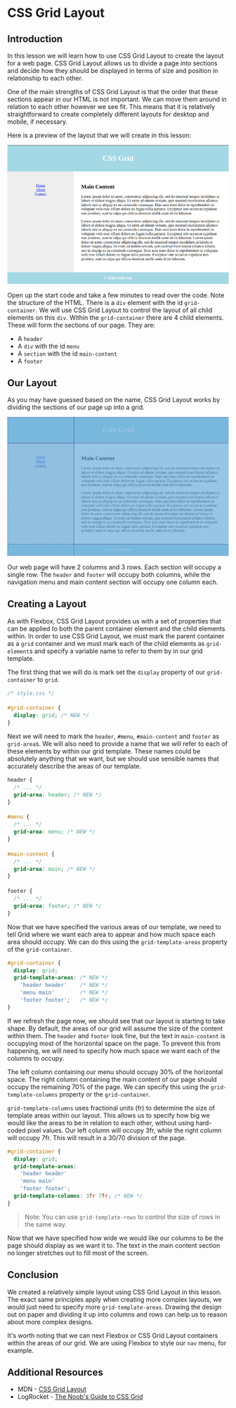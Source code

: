 # CSS Grid Layout

## Introduction

In this lesson we will learn how to use CSS Grid Layout to create the layout for a web page. CSS Grid Layout allows us to divide a page into sections and decide how they should be displayed in terms of size and position in relationship to each other.

One of the main strengths of CSS Grid Layout is that the order that these sections appear in our HTML is not important. We can move them around in relation to each other however we see fit. This means that it is relatively straightforward to create completely different layouts for desktop and mobile, if necessary.

Here is a preview of the layout that we will create in this lesson:

![Preview of Layout](images/WebPagePreview.png)

Open up the start code and take a few minutes to read over the code. Note the structure of the HTML. There is a `div` element with the id `grid-container`. We will use CSS Grid Layout to control the layout of all child elements on this `div`. Within the `grid-container` there are 4 child elements. These will form the sections of our page. They are:

- A `header`
- A `div` with the id `menu`
- A `section` with the id `main-content`
- A `footer`

## Our Layout

As you may have guessed based on the name, CSS Grid Layout works by dividing the sections of our page up into a grid.

![Diagram of CSS Grid Layout](images/CSSGridDiagram.png)

Our web page will have 2 columns and 3 rows. Each section will occupy a single row. The `header` and `footer` will occupy both columns, while the navigation menu and main content section will occupy one column each.

## Creating a Layout

As with Flexbox, CSS Grid Layout provides us with a set of properties that can be applied to both the parent container element and the child elements within. In order to use CSS Grid Layout, we must mark the parent container as a `grid` container and we must mark each of the child elements as `grid-element`s and specify a variable name to refer to them by in our grid template.

The first thing that we will do is mark set the `display` property of our `grid-container` to `grid`.

```css
/* style.css */

#grid-container {
  display: grid; /* NEW */
}
```

Next we will need to mark the `header`, `#menu`, `#main-content` and `footer` as `grid-area`s. We will also need to provide a name that we will refer to each of these elements by within our grid template. These names could be absolutely anything that we want, but we should use sensible names that accurately describe the areas of our template.

```css
header {
  /* ... */
  grid-area: header; /* NEW */
}

#menu {
  /* ... */
  grid-area: menu; /* NEW */
}

#main-content {
  /* ... */
  grid-area: main; /* NEW */
}

footer {
  /* ... */
  grid-area: footer; /* NEW */
}
```

Now that we have specified the various areas of our template, we need to tell Grid where we want each area to appear and how much space each area should occupy. We can do this using the `grid-template-areas` property of the `grid-container`.

```css
#grid-container {
  display: grid;
  grid-template-areas: /* NEW */
    'header header'    /* NEW */
    'menu main'        /* NEW */
    'footer footer';   /* NEW */
}
```

If we refresh the page now, we should see that our layout is starting to take shape. By default, the areas of our grid will assume the size of the content within them. The `header` and `footer` look fine, but the text in `main-content` is occupying most of the horizontal space on the page. To prevent this from happening, we will need to specify how much space we want each of the columns to occupy.

The left column containing our menu should occupy 30% of the horizontal space. The right column containing the main content of our page should occupy the remaining 70% of the page. We can specify this using the `grid-template-columns` property or the `grid-container`.

`grid-template-columns` uses fractional units (fr) to determine the size of template areas within our layout. This allows us to specify how big we would like the areas to be in relation to each other, without using hard-coded pixel values. Our left column will occupy 3fr, while the right column will occupy 7fr. This will result in a 30/70 division of the page.

```css
#grid-container {
  display: grid;
  grid-template-areas:
    'header header'
    'menu main'
    'footer footer';
  grid-template-columns: 3fr 7fr; /* NEW */
}
```

> Note: You can use `grid-template-rows` to control the size of rows in the same way.

Now that we have specified how wide we would like our columns to be the page should display as we want it to. The text in the main content section no longer stretches out to fill most of the screen.

## Conclusion

We created a relatively simple layout using CSS Grid Layout in this lesson. The exact same principles apply when creating more complex layouts, we would just need to specify more `grid-template-areas`. Drawing the design out on paper and dividing it up into columns and rows can help us to reason about more complex designs.

It's worth noting that we can next Flexbox or CSS Grid Layout containers within the areas of our grid. We are using Flexbox to style our `nav` menu, for example.

## Additional Resources

- MDN - [CSS Grid Layout](https://developer.mozilla.org/en-US/docs/Web/CSS/CSS_Grid_Layout)
- LogRocket - [The Noob's Guide to CSS Grid](https://blog.logrocket.com/the-simpletons-guide-to-css-grid-1767565b3cf7/)
